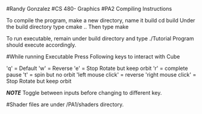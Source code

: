 #Randy Gonzalez
#CS 480- Graphics
#PA2 Compiling Instructions

To compile the program, make a new directory, name it build
cd build
Under the build directory type 
cmake ..
Then type 
make

To run executable, remain under build directory and type
./Tutorial
Program should execute accordingly. 

#While running Executable
Press Following keys to interact with Cube

'q' = Default
'w' = Reverse
'e' = Stop Rotate but keep orbit
'r' = complete pause
't' = spin but no orbit
'left mouse click' = reverse
'right mouse click' = Stop Rotate but keep orbit

***NOTE***
Toggle between inputs before changing to different key.



#Shader files are under /PA1/shaders directory.
